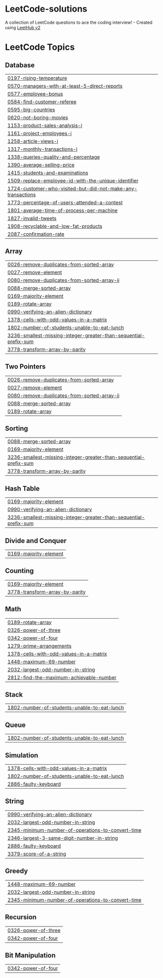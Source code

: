 # LeetCode-solutions
A collection of LeetCode questions to ace the coding interview! - Created using [LeetHub v2](https://github.com/arunbhardwaj/LeetHub-2.0)

<!---LeetCode Topics Start-->
# LeetCode Topics
## Database
|  |
| ------- |
| [0197-rising-temperature](https://github.com/HumerousFi/LeetCode-solutions/tree/master/0197-rising-temperature) |
| [0570-managers-with-at-least-5-direct-reports](https://github.com/HumerousFi/LeetCode-solutions/tree/master/0570-managers-with-at-least-5-direct-reports) |
| [0577-employee-bonus](https://github.com/HumerousFi/LeetCode-solutions/tree/master/0577-employee-bonus) |
| [0584-find-customer-referee](https://github.com/HumerousFi/LeetCode-solutions/tree/master/0584-find-customer-referee) |
| [0595-big-countries](https://github.com/HumerousFi/LeetCode-solutions/tree/master/0595-big-countries) |
| [0620-not-boring-movies](https://github.com/HumerousFi/LeetCode-solutions/tree/master/0620-not-boring-movies) |
| [1153-product-sales-analysis-i](https://github.com/HumerousFi/LeetCode-solutions/tree/master/1153-product-sales-analysis-i) |
| [1161-project-employees-i](https://github.com/HumerousFi/LeetCode-solutions/tree/master/1161-project-employees-i) |
| [1258-article-views-i](https://github.com/HumerousFi/LeetCode-solutions/tree/master/1258-article-views-i) |
| [1317-monthly-transactions-i](https://github.com/HumerousFi/LeetCode-solutions/tree/master/1317-monthly-transactions-i) |
| [1338-queries-quality-and-percentage](https://github.com/HumerousFi/LeetCode-solutions/tree/master/1338-queries-quality-and-percentage) |
| [1390-average-selling-price](https://github.com/HumerousFi/LeetCode-solutions/tree/master/1390-average-selling-price) |
| [1415-students-and-examinations](https://github.com/HumerousFi/LeetCode-solutions/tree/master/1415-students-and-examinations) |
| [1509-replace-employee-id-with-the-unique-identifier](https://github.com/HumerousFi/LeetCode-solutions/tree/master/1509-replace-employee-id-with-the-unique-identifier) |
| [1724-customer-who-visited-but-did-not-make-any-transactions](https://github.com/HumerousFi/LeetCode-solutions/tree/master/1724-customer-who-visited-but-did-not-make-any-transactions) |
| [1773-percentage-of-users-attended-a-contest](https://github.com/HumerousFi/LeetCode-solutions/tree/master/1773-percentage-of-users-attended-a-contest) |
| [1801-average-time-of-process-per-machine](https://github.com/HumerousFi/LeetCode-solutions/tree/master/1801-average-time-of-process-per-machine) |
| [1827-invalid-tweets](https://github.com/HumerousFi/LeetCode-solutions/tree/master/1827-invalid-tweets) |
| [1908-recyclable-and-low-fat-products](https://github.com/HumerousFi/LeetCode-solutions/tree/master/1908-recyclable-and-low-fat-products) |
| [2087-confirmation-rate](https://github.com/HumerousFi/LeetCode-solutions/tree/master/2087-confirmation-rate) |
## Array
|  |
| ------- |
| [0026-remove-duplicates-from-sorted-array](https://github.com/HumerousFi/LeetCode-solutions/tree/master/0026-remove-duplicates-from-sorted-array) |
| [0027-remove-element](https://github.com/HumerousFi/LeetCode-solutions/tree/master/0027-remove-element) |
| [0080-remove-duplicates-from-sorted-array-ii](https://github.com/HumerousFi/LeetCode-solutions/tree/master/0080-remove-duplicates-from-sorted-array-ii) |
| [0088-merge-sorted-array](https://github.com/HumerousFi/LeetCode-solutions/tree/master/0088-merge-sorted-array) |
| [0169-majority-element](https://github.com/HumerousFi/LeetCode-solutions/tree/master/0169-majority-element) |
| [0189-rotate-array](https://github.com/HumerousFi/LeetCode-solutions/tree/master/0189-rotate-array) |
| [0990-verifying-an-alien-dictionary](https://github.com/HumerousFi/LeetCode-solutions/tree/master/0990-verifying-an-alien-dictionary) |
| [1378-cells-with-odd-values-in-a-matrix](https://github.com/HumerousFi/LeetCode-solutions/tree/master/1378-cells-with-odd-values-in-a-matrix) |
| [1802-number-of-students-unable-to-eat-lunch](https://github.com/HumerousFi/LeetCode-solutions/tree/master/1802-number-of-students-unable-to-eat-lunch) |
| [3236-smallest-missing-integer-greater-than-sequential-prefix-sum](https://github.com/HumerousFi/LeetCode-solutions/tree/master/3236-smallest-missing-integer-greater-than-sequential-prefix-sum) |
| [3778-transform-array-by-parity](https://github.com/HumerousFi/LeetCode-solutions/tree/master/3778-transform-array-by-parity) |
## Two Pointers
|  |
| ------- |
| [0026-remove-duplicates-from-sorted-array](https://github.com/HumerousFi/LeetCode-solutions/tree/master/0026-remove-duplicates-from-sorted-array) |
| [0027-remove-element](https://github.com/HumerousFi/LeetCode-solutions/tree/master/0027-remove-element) |
| [0080-remove-duplicates-from-sorted-array-ii](https://github.com/HumerousFi/LeetCode-solutions/tree/master/0080-remove-duplicates-from-sorted-array-ii) |
| [0088-merge-sorted-array](https://github.com/HumerousFi/LeetCode-solutions/tree/master/0088-merge-sorted-array) |
| [0189-rotate-array](https://github.com/HumerousFi/LeetCode-solutions/tree/master/0189-rotate-array) |
## Sorting
|  |
| ------- |
| [0088-merge-sorted-array](https://github.com/HumerousFi/LeetCode-solutions/tree/master/0088-merge-sorted-array) |
| [0169-majority-element](https://github.com/HumerousFi/LeetCode-solutions/tree/master/0169-majority-element) |
| [3236-smallest-missing-integer-greater-than-sequential-prefix-sum](https://github.com/HumerousFi/LeetCode-solutions/tree/master/3236-smallest-missing-integer-greater-than-sequential-prefix-sum) |
| [3778-transform-array-by-parity](https://github.com/HumerousFi/LeetCode-solutions/tree/master/3778-transform-array-by-parity) |
## Hash Table
|  |
| ------- |
| [0169-majority-element](https://github.com/HumerousFi/LeetCode-solutions/tree/master/0169-majority-element) |
| [0990-verifying-an-alien-dictionary](https://github.com/HumerousFi/LeetCode-solutions/tree/master/0990-verifying-an-alien-dictionary) |
| [3236-smallest-missing-integer-greater-than-sequential-prefix-sum](https://github.com/HumerousFi/LeetCode-solutions/tree/master/3236-smallest-missing-integer-greater-than-sequential-prefix-sum) |
## Divide and Conquer
|  |
| ------- |
| [0169-majority-element](https://github.com/HumerousFi/LeetCode-solutions/tree/master/0169-majority-element) |
## Counting
|  |
| ------- |
| [0169-majority-element](https://github.com/HumerousFi/LeetCode-solutions/tree/master/0169-majority-element) |
| [3778-transform-array-by-parity](https://github.com/HumerousFi/LeetCode-solutions/tree/master/3778-transform-array-by-parity) |
## Math
|  |
| ------- |
| [0189-rotate-array](https://github.com/HumerousFi/LeetCode-solutions/tree/master/0189-rotate-array) |
| [0326-power-of-three](https://github.com/HumerousFi/LeetCode-solutions/tree/master/0326-power-of-three) |
| [0342-power-of-four](https://github.com/HumerousFi/LeetCode-solutions/tree/master/0342-power-of-four) |
| [1279-prime-arrangements](https://github.com/HumerousFi/LeetCode-solutions/tree/master/1279-prime-arrangements) |
| [1378-cells-with-odd-values-in-a-matrix](https://github.com/HumerousFi/LeetCode-solutions/tree/master/1378-cells-with-odd-values-in-a-matrix) |
| [1448-maximum-69-number](https://github.com/HumerousFi/LeetCode-solutions/tree/master/1448-maximum-69-number) |
| [2032-largest-odd-number-in-string](https://github.com/HumerousFi/LeetCode-solutions/tree/master/2032-largest-odd-number-in-string) |
| [2812-find-the-maximum-achievable-number](https://github.com/HumerousFi/LeetCode-solutions/tree/master/2812-find-the-maximum-achievable-number) |
## Stack
|  |
| ------- |
| [1802-number-of-students-unable-to-eat-lunch](https://github.com/HumerousFi/LeetCode-solutions/tree/master/1802-number-of-students-unable-to-eat-lunch) |
## Queue
|  |
| ------- |
| [1802-number-of-students-unable-to-eat-lunch](https://github.com/HumerousFi/LeetCode-solutions/tree/master/1802-number-of-students-unable-to-eat-lunch) |
## Simulation
|  |
| ------- |
| [1378-cells-with-odd-values-in-a-matrix](https://github.com/HumerousFi/LeetCode-solutions/tree/master/1378-cells-with-odd-values-in-a-matrix) |
| [1802-number-of-students-unable-to-eat-lunch](https://github.com/HumerousFi/LeetCode-solutions/tree/master/1802-number-of-students-unable-to-eat-lunch) |
| [2886-faulty-keyboard](https://github.com/HumerousFi/LeetCode-solutions/tree/master/2886-faulty-keyboard) |
## String
|  |
| ------- |
| [0990-verifying-an-alien-dictionary](https://github.com/HumerousFi/LeetCode-solutions/tree/master/0990-verifying-an-alien-dictionary) |
| [2032-largest-odd-number-in-string](https://github.com/HumerousFi/LeetCode-solutions/tree/master/2032-largest-odd-number-in-string) |
| [2345-minimum-number-of-operations-to-convert-time](https://github.com/HumerousFi/LeetCode-solutions/tree/master/2345-minimum-number-of-operations-to-convert-time) |
| [2346-largest-3-same-digit-number-in-string](https://github.com/HumerousFi/LeetCode-solutions/tree/master/2346-largest-3-same-digit-number-in-string) |
| [2886-faulty-keyboard](https://github.com/HumerousFi/LeetCode-solutions/tree/master/2886-faulty-keyboard) |
| [3379-score-of-a-string](https://github.com/HumerousFi/LeetCode-solutions/tree/master/3379-score-of-a-string) |
## Greedy
|  |
| ------- |
| [1448-maximum-69-number](https://github.com/HumerousFi/LeetCode-solutions/tree/master/1448-maximum-69-number) |
| [2032-largest-odd-number-in-string](https://github.com/HumerousFi/LeetCode-solutions/tree/master/2032-largest-odd-number-in-string) |
| [2345-minimum-number-of-operations-to-convert-time](https://github.com/HumerousFi/LeetCode-solutions/tree/master/2345-minimum-number-of-operations-to-convert-time) |
## Recursion
|  |
| ------- |
| [0326-power-of-three](https://github.com/HumerousFi/LeetCode-solutions/tree/master/0326-power-of-three) |
| [0342-power-of-four](https://github.com/HumerousFi/LeetCode-solutions/tree/master/0342-power-of-four) |
## Bit Manipulation
|  |
| ------- |
| [0342-power-of-four](https://github.com/HumerousFi/LeetCode-solutions/tree/master/0342-power-of-four) |
<!---LeetCode Topics End-->
